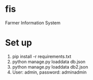 # fis

Farmer Information System

# Set up

1. pip install -r requirements.txt
2. python manage.py loaddata db.json
3. python manage.py loaddata db2.json
4. User: admin, password: adminadmin
